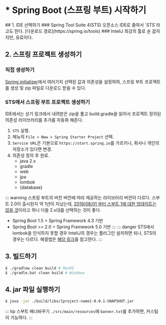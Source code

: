 # * Spring Boot (스프링 부트) 시작하기
<Author name="Hidekuma"/>
## 1. IDE 선택하기
### Spring Tool Suite 4(STS)
오픈소스 IDE로 줄여서 `STS`라고도 한다. [다운로드 경로](https://spring.io/tools)
### InteliJ
최강의 툴로 손 꼽히지만, 유료이다.

## 2. 스프링 프로젝트 생성하기
### 직접 생성하기
[Spring initializer](https://start.spring.io/)에서 여러가지 선택된 값과 의존성을 설정하여, 스프링 부트 프로젝트를 생성 및 zip 파일로 다운로드 받을 수 있다.

### STS에서 스프링 부트 프로젝트 생성하기
IDE에서는 상기 링크에서 내려받은 zip을 풀고 build.gradle을 읽어서 프로젝트 정의된 의존성 라이브러리를 추가를 자동화 해준다.

1. `STS` 실행.
2. 메뉴의 `File > New > Spring Starter Project` 선택.
3. `Service URL`은 기본으로 `https://start.spring.io`를 가르키나, 회사나 개인의 저장소가 있다면 변경.
3. 의존성 정의 후 완료.
    - java 2.x
    - gradle
    - web
    - jpa
    - lombok
    - {database}

::: warning 스프링 부트의 버전
버전에 따라 제공하는 라이브러리 버전이 다르다. 스부트 2.0이 출시된지 약 1년이 지났는데, <U>2019/08/01 부터 스부트 1에 대한 업데이트는 없을 것</U>이라고 하니 다들 2.x대를 선택하는 것이 좋다.
- Spring Boot 1.5 = Spring Framework 4.3 기반
- Spring Boot >= 2.0 = Spring Framework 5.0 기반
:::
::: danger STS에서 lombok을 인식하지 못할 경우
InteliJ의 경우는 플러그인 설치하면 되나,  STS의 경우는 다르다. 해결법은 [해당 링크](/java/sts-with-lombok)를 참고한다.
:::
## 3. 빌드하기
```bash
$ ./gradlew clean build # MacOS
$ ./gradle.bat clean build # Windows
```

## 4. jar 파일 실행하기
```bash
$ java -jar ./build/libs/{project-name}-0.0.1-SNAPSHOT.jar
```
::: tip 스부트 배너바꾸기
`./src/main/resources`에 `banner.txt`를 추가하면, 커스텀이 가능하다.
:::
